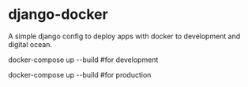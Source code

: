 # django-docker
A simple django config to deploy apps with docker to development and digital ocean.


docker-compose up --build #for development

docker-compose up --build #for production

